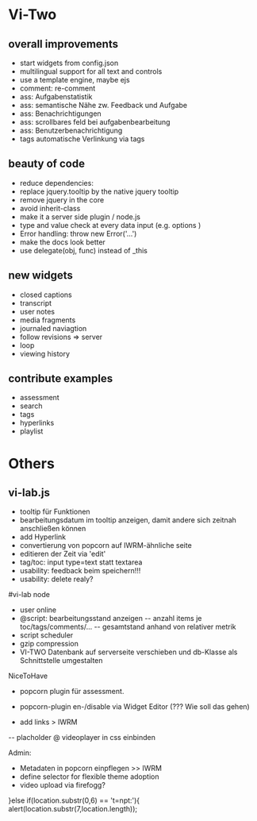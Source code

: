 
# Vi-Two
## overall improvements
- start widgets from config.json
- multilingual support for all text and controls
- use a template engine, maybe ejs
- comment: re-comment
- ass: Aufgabenstatistik 
- ass: semantische Nähe zw. Feedback und Aufgabe
- ass: Benachrichtigungen
- ass: scrollbares feld bei aufgabenbearbeitung
- ass: Benutzerbenachrichtigung
- tags automatische Verlinkung via tags


## beauty of code 
- reduce dependencies: 
 - replace jquery.tooltip by the native jquery tooltip
 - remove jquery in the core
 - avoid inherit-class
 - make it a server side plugin / node.js
- type and value check at every data input (e.g. options ) 
- Error handling: throw new Error('...')
- make the docs look better
- use delegate(obj, func) instead of _this


## new widgets
- closed captions
- transcript
- user notes
- media fragments 
- journaled naviagtion
- follow revisions => server
- loop
- viewing history


## contribute examples
- assessment
- search
- tags
- hyperlinks
- playlist



# Others

## vi-lab.js
- tooltip für Funktionen
- bearbeitungsdatum im tooltip anzeigen, damit andere sich zeitnah anschließen können
- add Hyperlink
- convertierung von popcorn auf IWRM-ähnliche seite 
- editieren der Zeit via 'edit'
- tag/toc: input type=text statt textarea
- usability: feedback beim speichern!!!
- usability: delete realy?

#vi-lab node
- user online
- @script: bearbeitungsstand anzeigen
-- anzahl items je toc/tags/comments/...
-- gesamtstand anhand von relativer metrik
- script scheduler
- gzip compression
- VI-TWO Datenbank auf serverseite verschieben und db-Klasse als Schnittstelle umgestalten








NiceToHave

- popcorn plugin für assessment.

- popcorn-plugin en-/disable via Widget Editor (??? Wie soll das gehen)
- add links > IWRM

-- placholder @ videoplayer in css einbinden


Admin:
- Metadaten in popcorn einpflegen >> IWRM
- define selector for flexible theme adoption
- video upload via firefogg? 

}else if(location.substr(0,6) == 't=npt:'){
	alert(location.substr(7,location.length));

